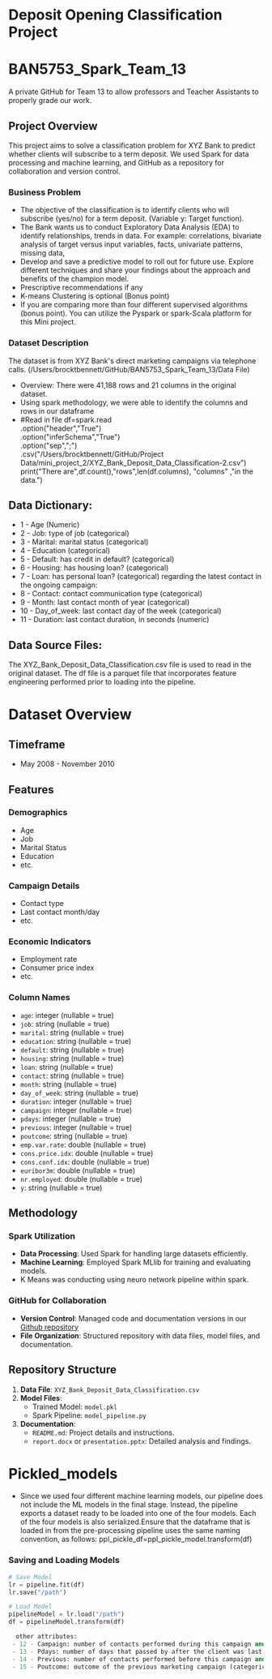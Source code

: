 # Deposit Opening Classification Project
# BAN5753_Spark_Team_13
A private GitHub for Team 13 to allow professors and Teacher Assistants to properly grade our work.

## Project Overview
This project aims to solve a classification problem for XYZ Bank to predict whether clients will subscribe to a term deposit. We used Spark for data processing and machine learning, and GitHub as a repository for collaboration and version control.

### Business Problem
 - The objective of the classification is to identify clients who will subscribe (yes/no) for a term deposit. (Variable y: Target function).
 - The Bank wants us to conduct Exploratory Data Analysis (EDA) to identify relationships, trends in data. For example: correlations, bivariate analysis of target versus input variables, facts, univariate patterns, missing data,
 - Develop and save a predictive model to roll out for future use. Explore different techniques and share your findings about the approach and benefits of the champion model.
 - Prescriptive recommendations if any
 - K-means Clustering is optional (Bonus point)
 - If you are comparing more than four different supervised algorithms (bonus point). You can utilize the Pyspark or spark-Scala platform for this Mini project.

### Dataset Description
The dataset is from XYZ Bank's direct marketing campaigns via telephone calls.
(/Users/brocktbennett/GitHub/BAN5753_Spark_Team_13/Data File)
- Overview: There were 41,188 rows and 21 columns in the original dataset. 
 - Using spark methodology, we were able to identify the columns and rows in our dataframe 
 - #Read in file
df=spark.read \
 .option("header","True")\
 .option("inferSchema","True")\
 .option("sep",";")\
 .csv("/Users/brocktbennett/GitHub/Project Data/mini_project_2/XYZ_Bank_Deposit_Data_Classification-2.csv")
print("There are",df.count(),"rows",len(df.columns),
      "columns" ,"in the data.")


## Data Dictionary: 
 - 1 - Age (Numeric)
 - 2 - Job: type of job (categorical)
 - 3 - Marital: marital status (categorical)
 - 4 - Education (categorical)
 - 5 - Default: has credit in default? (categorical)
 - 6 - Housing: has housing loan? (categorical)
 - 7 - Loan: has personal loan? (categorical) regarding the latest contact in the ongoing campaign:
 - 8 - Contact: contact communication type (categorical)
 - 9 - Month: last contact month of year (categorical)
 - 10 - Day_of_week: last contact day of the week (categorical)
 - 11 - Duration: last contact duration, in seconds (numeric)

## Data Source Files: 
The XYZ_Bank_Deposit_Data_Classification.csv file  is used to read in the original dataset.
The df file is a parquet file that incorporates feature engineering performed prior to loading into the pipeline.  


# Dataset Overview

## Timeframe
- May 2008 - November 2010

## Features

### Demographics
- Age
- Job
- Marital Status
- Education
- etc.

### Campaign Details
- Contact type
- Last contact month/day
- etc.

### Economic Indicators
- Employment rate
- Consumer price index
- etc.

### Column Names
- `age`: integer (nullable = true)
- `job`: string (nullable = true)
- `marital`: string (nullable = true)
- `education`: string (nullable = true)
- `default`: string (nullable = true)
- `housing`: string (nullable = true)
- `loan`: string (nullable = true)
- `contact`: string (nullable = true)
- `month`: string (nullable = true)
- `day_of_week`: string (nullable = true)
- `duration`: integer (nullable = true)
- `campaign`: integer (nullable = true)
- `pdays`: integer (nullable = true)
- `previous`: integer (nullable = true)
- `poutcome`: string (nullable = true)
- `emp.var.rate`: double (nullable = true)
- `cons.price.idx`: double (nullable = true)
- `cons.conf.idx`: double (nullable = true)
- `euribor3m`: double (nullable = true)
- `nr.employed`: double (nullable = true)
- `y`: string (nullable = true)

## Methodology
### Spark Utilization
- **Data Processing**: Used Spark for handling large datasets efficiently.
- **Machine Learning**: Employed Spark MLlib for training and evaluating models.
- K Means was conducting using neuro network pipeline within spark. 

### GitHub for Collaboration
- **Version Control**: Managed code and documentation versions in our [Github repository](https://github.com/brocktbennett/BAN5753_Spark_Team_13)
- **File Organization**: Structured repository with data files, model files, and documentation.

## Repository Structure
1. **Data File**: `XYZ_Bank_Deposit_Data_Classification.csv`
2. **Model Files**:
   - Trained Model: `model.pkl`
   - Spark Pipeline: `model_pipeline.py`
3. **Documentation**:
   - `README.md`: Project details and instructions.
   - `report.docx` or `presentation.pptx`: Detailed analysis and findings.

# Pickled_models
- Since we used four different machine learning models, our pipeline does not include the ML models in the final stage.  Instead, the pipeline exports a dataset ready to be loaded into one of the four models.  Each of the four models is also serialized.Ensure that the dataframe that is loaded in from the pre-processing pipeline uses the same naming convention, as follows: ppl_pickle_df=ppl_pickle_model.transform(df)

### Saving and Loading Models
```python
# Save Model
lr = pipeline.fit(df)
lr.save("/path")

# Load Model
pipelineModel = lr.load("/path")
df = pipelineModel.transform(df)

  other attributes:
 - 12 - Campaign: number of contacts performed during this campaign and for this client (numeric, includes last contact)
 - 13 - Pdays: number of days that passed by after the client was last contacted from a previous campaign (numeric; 999 means client was not previously contacted)
 - 14 - Previous: number of contacts performed before this campaign and for this client (numeric)
 - 15 - Poutcome: outcome of the previous marketing campaign (categorical)
